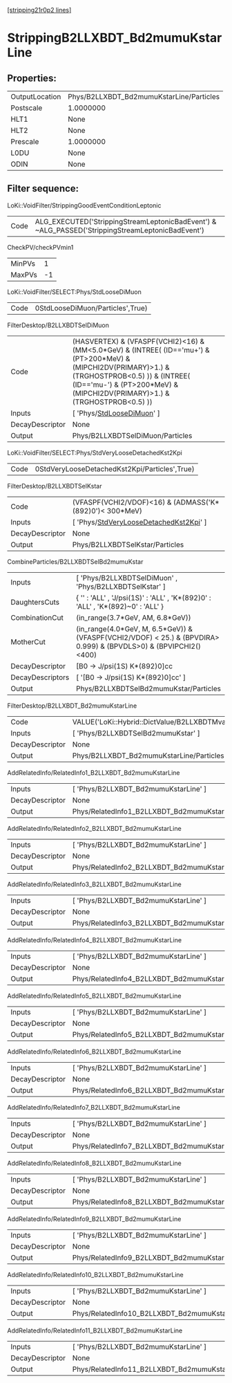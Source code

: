[[stripping21r0p2 lines]](./stripping21r0p2-index)

# StrippingB2LLXBDT_Bd2mumuKstarLine

## Properties:

|                |                                          |
|----------------|------------------------------------------|
| OutputLocation | Phys/B2LLXBDT_Bd2mumuKstarLine/Particles |
| Postscale      | 1.0000000                                |
| HLT1           | None                                     |
| HLT2           | None                                     |
| Prescale       | 1.0000000                                |
| L0DU           | None                                     |
| ODIN           | None                                     |

## Filter sequence:

LoKi::VoidFilter/StrippingGoodEventConditionLeptonic

|      |                                                                                                  |
|------|--------------------------------------------------------------------------------------------------|
| Code | ALG_EXECUTED('StrippingStreamLeptonicBadEvent') & ~ALG_PASSED('StrippingStreamLeptonicBadEvent') |

CheckPV/checkPVmin1

|        |     |
|--------|-----|
| MinPVs | 1   |
| MaxPVs | -1  |

LoKi::VoidFilter/SELECT:Phys/StdLooseDiMuon

|      |                                  |
|------|----------------------------------|
| Code | 0StdLooseDiMuon/Particles',True) |

FilterDesktop/B2LLXBDTSelDiMuon

|                 |                                                                                                                                                                                                                                          |
|-----------------|------------------------------------------------------------------------------------------------------------------------------------------------------------------------------------------------------------------------------------------|
| Code            | (HASVERTEX) & (VFASPF(VCHI2)\<16) & (MM\<5.0\*GeV) & (INTREE( (ID=='mu+') & (PT\>200\*MeV) & (MIPCHI2DV(PRIMARY)\>1.) & (TRGHOSTPROB\<0.5) )) & (INTREE( (ID=='mu-') & (PT\>200\*MeV) & (MIPCHI2DV(PRIMARY)\>1.) & (TRGHOSTPROB\<0.5) )) |
| Inputs          | [ 'Phys/[StdLooseDiMuon](./stripping21r0p2-commonparticles-stdloosedimuon)' ]                                                                                                                                                          |
| DecayDescriptor | None                                                                                                                                                                                                                                     |
| Output          | Phys/B2LLXBDTSelDiMuon/Particles                                                                                                                                                                                                         |

LoKi::VoidFilter/SELECT:Phys/StdVeryLooseDetachedKst2Kpi

|      |                                               |
|------|-----------------------------------------------|
| Code | 0StdVeryLooseDetachedKst2Kpi/Particles',True) |

FilterDesktop/B2LLXBDTSelKstar

|                 |                                                                                                           |
|-----------------|-----------------------------------------------------------------------------------------------------------|
| Code            | (VFASPF(VCHI2/VDOF)\<16) & (ADMASS('K\*(892)0')\< 300\*MeV)                                               |
| Inputs          | [ 'Phys/[StdVeryLooseDetachedKst2Kpi](./stripping21r0p2-commonparticles-stdveryloosedetachedkst2kpi)' ] |
| DecayDescriptor | None                                                                                                      |
| Output          | Phys/B2LLXBDTSelKstar/Particles                                                                           |

CombineParticles/B2LLXBDTSelBd2mumuKstar

|                  |                                                                                                                        |
|------------------|------------------------------------------------------------------------------------------------------------------------|
| Inputs           | [ 'Phys/B2LLXBDTSelDiMuon' , 'Phys/B2LLXBDTSelKstar' ]                                                               |
| DaughtersCuts    | { '' : 'ALL' , 'J/psi(1S)' : 'ALL' , 'K\*(892)0' : 'ALL' , 'K\*(892)~0' : 'ALL' }                                      |
| CombinationCut   | (in_range(3.7\*GeV, AM, 6.8\*GeV))                                                                                     |
| MotherCut        | (in_range(4.0\*GeV, M, 6.5\*GeV)) & (VFASPF(VCHI2/VDOF) \< 25.) & (BPVDIRA\> 0.999) & (BPVDLS\>0) & (BPVIPCHI2()\<400) |
| DecayDescriptor  | [B0 -\> J/psi(1S) K\*(892)0]cc                                                                                       |
| DecayDescriptors | [ '[B0 -\> J/psi(1S) K\*(892)0]cc' ]                                                                               |
| Output           | Phys/B2LLXBDTSelBd2mumuKstar/Particles                                                                                 |

FilterDesktop/B2LLXBDT_Bd2mumuKstarLine

|                 |                                                              |
|-----------------|--------------------------------------------------------------|
| Code            | VALUE('LoKi::Hybrid::DictValue/B2LLXBDTMvaBd2mumuKstar')\>0. |
| Inputs          | [ 'Phys/B2LLXBDTSelBd2mumuKstar' ]                         |
| DecayDescriptor | None                                                         |
| Output          | Phys/B2LLXBDT_Bd2mumuKstarLine/Particles                     |

AddRelatedInfo/RelatedInfo1_B2LLXBDT_Bd2mumuKstarLine

|                 |                                                       |
|-----------------|-------------------------------------------------------|
| Inputs          | [ 'Phys/B2LLXBDT_Bd2mumuKstarLine' ]                |
| DecayDescriptor | None                                                  |
| Output          | Phys/RelatedInfo1_B2LLXBDT_Bd2mumuKstarLine/Particles |

AddRelatedInfo/RelatedInfo2_B2LLXBDT_Bd2mumuKstarLine

|                 |                                                       |
|-----------------|-------------------------------------------------------|
| Inputs          | [ 'Phys/B2LLXBDT_Bd2mumuKstarLine' ]                |
| DecayDescriptor | None                                                  |
| Output          | Phys/RelatedInfo2_B2LLXBDT_Bd2mumuKstarLine/Particles |

AddRelatedInfo/RelatedInfo3_B2LLXBDT_Bd2mumuKstarLine

|                 |                                                       |
|-----------------|-------------------------------------------------------|
| Inputs          | [ 'Phys/B2LLXBDT_Bd2mumuKstarLine' ]                |
| DecayDescriptor | None                                                  |
| Output          | Phys/RelatedInfo3_B2LLXBDT_Bd2mumuKstarLine/Particles |

AddRelatedInfo/RelatedInfo4_B2LLXBDT_Bd2mumuKstarLine

|                 |                                                       |
|-----------------|-------------------------------------------------------|
| Inputs          | [ 'Phys/B2LLXBDT_Bd2mumuKstarLine' ]                |
| DecayDescriptor | None                                                  |
| Output          | Phys/RelatedInfo4_B2LLXBDT_Bd2mumuKstarLine/Particles |

AddRelatedInfo/RelatedInfo5_B2LLXBDT_Bd2mumuKstarLine

|                 |                                                       |
|-----------------|-------------------------------------------------------|
| Inputs          | [ 'Phys/B2LLXBDT_Bd2mumuKstarLine' ]                |
| DecayDescriptor | None                                                  |
| Output          | Phys/RelatedInfo5_B2LLXBDT_Bd2mumuKstarLine/Particles |

AddRelatedInfo/RelatedInfo6_B2LLXBDT_Bd2mumuKstarLine

|                 |                                                       |
|-----------------|-------------------------------------------------------|
| Inputs          | [ 'Phys/B2LLXBDT_Bd2mumuKstarLine' ]                |
| DecayDescriptor | None                                                  |
| Output          | Phys/RelatedInfo6_B2LLXBDT_Bd2mumuKstarLine/Particles |

AddRelatedInfo/RelatedInfo7_B2LLXBDT_Bd2mumuKstarLine

|                 |                                                       |
|-----------------|-------------------------------------------------------|
| Inputs          | [ 'Phys/B2LLXBDT_Bd2mumuKstarLine' ]                |
| DecayDescriptor | None                                                  |
| Output          | Phys/RelatedInfo7_B2LLXBDT_Bd2mumuKstarLine/Particles |

AddRelatedInfo/RelatedInfo8_B2LLXBDT_Bd2mumuKstarLine

|                 |                                                       |
|-----------------|-------------------------------------------------------|
| Inputs          | [ 'Phys/B2LLXBDT_Bd2mumuKstarLine' ]                |
| DecayDescriptor | None                                                  |
| Output          | Phys/RelatedInfo8_B2LLXBDT_Bd2mumuKstarLine/Particles |

AddRelatedInfo/RelatedInfo9_B2LLXBDT_Bd2mumuKstarLine

|                 |                                                       |
|-----------------|-------------------------------------------------------|
| Inputs          | [ 'Phys/B2LLXBDT_Bd2mumuKstarLine' ]                |
| DecayDescriptor | None                                                  |
| Output          | Phys/RelatedInfo9_B2LLXBDT_Bd2mumuKstarLine/Particles |

AddRelatedInfo/RelatedInfo10_B2LLXBDT_Bd2mumuKstarLine

|                 |                                                        |
|-----------------|--------------------------------------------------------|
| Inputs          | [ 'Phys/B2LLXBDT_Bd2mumuKstarLine' ]                 |
| DecayDescriptor | None                                                   |
| Output          | Phys/RelatedInfo10_B2LLXBDT_Bd2mumuKstarLine/Particles |

AddRelatedInfo/RelatedInfo11_B2LLXBDT_Bd2mumuKstarLine

|                 |                                                        |
|-----------------|--------------------------------------------------------|
| Inputs          | [ 'Phys/B2LLXBDT_Bd2mumuKstarLine' ]                 |
| DecayDescriptor | None                                                   |
| Output          | Phys/RelatedInfo11_B2LLXBDT_Bd2mumuKstarLine/Particles |
